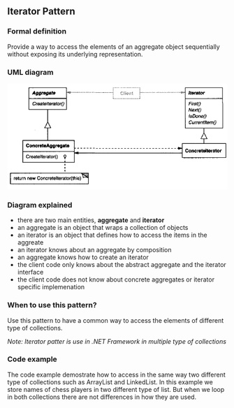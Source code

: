 ## Iterator Pattern

### Formal definition
 
Provide a way to access the elements of an aggregate object sequentially without exposing its underlying representation.


### UML diagram

![Source book: Design Patters, Elements of Reusable Object-Oriented Software](https://github.com/osotorrio/designpatterns/blob/master/GangOfFour.Patterns/Behavioral/Iterator/img/uml_diagram.png)


### Diagram explained
- there are two main entities, **aggregate** and **iterator**
- an aggregate is an object that wraps a collection of objects
- an iterator is an object that defines how to access the items in the aggreate
- an iterator knows about an aggregate by composition
- an aggregate knows how to create an iterator
- the client code only knows about the abstract aggregate and the iterator interface
- the client code does not know about concrete aggregates or iterator specific implemenation


### When to use this pattern?

Use this pattern to have a common way to access the elements of different type of collections.

*Note: Iterator patter is use in .NET Framework in multiple type of collections*


### Code example

The code example demostrate how to access in the same way two different type of collections such as ArrayList and LinkedList.
In this example we store names of chess players in two different type of list. But when we loop in both collections there are
not differences in how they are used.
